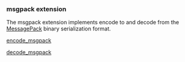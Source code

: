 ### msgpack extension

The msgpack extension implements encode to and decode from the [MessagePack](http://msgpack.org/index.html) binary serialization format.

[encode_msgpack](encode_msgpack.md)

[decode_msgpack](decode_msgpack.md)


